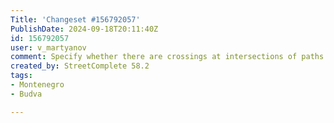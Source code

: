 ```yaml
---
Title: 'Changeset #156792057'
PublishDate: 2024-09-18T20:11:40Z
id: 156792057
user: v_martyanov
comment: Specify whether there are crossings at intersections of paths and roads
created_by: StreetComplete 58.2
tags:
- Montenegro
- Budva

---
```


